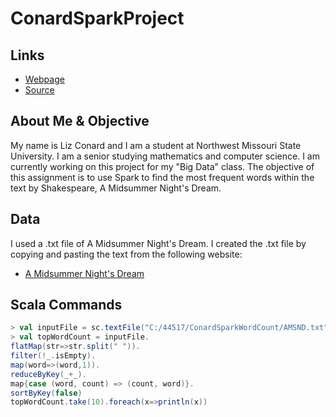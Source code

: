 # ConardSparkProject

## Links
- [Webpage](https://s523286.github.io/ConardSparkProject/ "Conard Spark Project Webpage")
- [Source](https://github.com/s523286/ConardSparkProject "Conard Spark Project Source")

## About Me & Objective
My name is Liz Conard and I am a student at Northwest Missouri State University. I am a senior studying mathematics and computer science. I am currently working on this project for my "Big Data" class. The objective of this assignment is to use Spark to find the most frequent words within the text by Shakespeare, A Midsummer Night's Dream. 

## Data
I used a .txt file of A Midsummer Night's Dream. I created the .txt file by copying and pasting the text from the following website:
- [A Midsummer Night's Dream](http://shakespeare.mit.edu/midsummer/full.html "Website With Full Text")

## Scala Commands
```Scala
> val inputFile = sc.textFile("C:/44517/ConardSparkWordCount/AMSND.txt")
> val topWordCount = inputFile.
flatMap(str=>str.split(" ")).
filter(!_.isEmpty).
map(word=>(word,1)).
reduceByKey(_+_).
map{case (word, count) => (count, word)}.
sortByKey(false)
topWordCount.take(10).foreach(x=>println(x))
```
